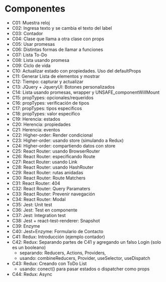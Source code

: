 # Componentes

- C01: Muestra reloj
- C02: Ingresa texto y se cambia el texto del label
- C03: Contador
- C04: Clase que llama a otra clase con props
- C05: Usar promesas
- C06: Distintas formas de llamar a funciones
- C07: Lista To-Do
- C08: Lista usando promesa
- C09: Ciclo de vida
- C10: Actualizar estado con propiedades. Uso del defaultProps
- C11: Generar Lista de elementos y mostrar
- C12: Tiempo: capturar y actualizar
- C13: JQuery + JqueryUI: Botones personalizados
- C14: Lista usando promesas, wrapper y UNSAFE_componentWillMount
- C15: propTypes: opcionales/requeridos 
- C16: propTypes: verificación de tipos
- C17: propTypes: tipos especificos
- C18: propTypes: valor especifico 
- C19: Herencia: estados
- C20: Herencia: propiedades
- C21: Herencia: eventos
- C22: Higher-order: Render condicional
- C23: Higher-order: usando store (simulando a Redux)
- C24: Higher-order: compartiendo datos con store
- C25: React Router: usando BrowserRouter
- C26: React Router: especificando Route
- C27: React Router: usando Link
- C28: React Router: usando HashRouter
- C29: React Router: rutas anidadas
- C30: React Router: Route Matchers
- C31: React Router: 404
- C32: React Router: Query Paramaters
- C33: React Router: Prevenir navegación
- C34: React Router: Modal
- C35: Jest: Unit test
- C36: Jest: Test en componente
- C37: Jest: Integration test
- C38: Jest + react-test-renderer: Snapshot
- C39: Enzyme
- C40: Jest+Enzyme: Formulario de Contacto
- C41: Redux: Introducción (ejemplo contador)
- C42: Redux: Separando partes de C41 y agregando un falso Login (solo es un booleano)  
    - separando: Reducers, Actions, Providers, 
    - usando: combineReducers, Provider, useSelector, useDispatch
- C43: Redux: Creando con ToDo List
    - usando: conect() para pasar estados o dispatcher como props
- C44: Redux: Async
